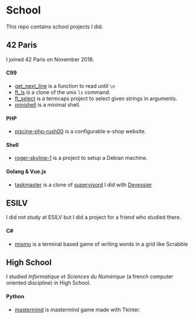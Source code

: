 # School

This repo contains school projects I did.

## 42 Paris

I joined 42 Paris on November 2018.

#### C99

- [get_next_line](https://github.com/plcharriere/school/tree/main/42/get_next_line) is a function to read until `\n`
- [ft_ls](https://github.com/plcharriere/school/tree/main/42/ft_ls) is a clone of the unix `ls` command.
- [ft_select](https://github.com/plcharriere/school/tree/main/42/ft_select) is a termcaps project to select given strings in arguments.
- [minishell](https://github.com/plcharriere/school/tree/main/42/minishell) is a minimal shell.

#### PHP

- [piscine-php-rush00](https://github.com/plcharriere/school/tree/main/42/piscine-php-rush00) is a configurable e-shop website.

#### Shell
- [roger-skyline-1](https://github.com/plcharriere/school/tree/main/42/roger-skyline-1) is a project to setup a Debian machine.

#### Golang & Vue.js

- [taskmaster](https://github.com/42Taskmaster/final) is a clone of [supervisord](http://supervisord.org/) I did with [Devessier](https://github.com/Devessier)

## ESILV

I did not study at ESILV but I did a project for a friend who studied there.

#### C#

- [mixmo](https://github.com/plcharriere/school/tree/main/ESILV/mixmo) is a terminal based game of writing words in a grid like Scrabble

## High School

I studied _Informatique et Sciences du Numérique_ (a french computer oriented discipline) in High School.

#### Python

- [mastermind](https://github.com/plcharriere/mastermind.py) is mastermind game made with Tkinter.
